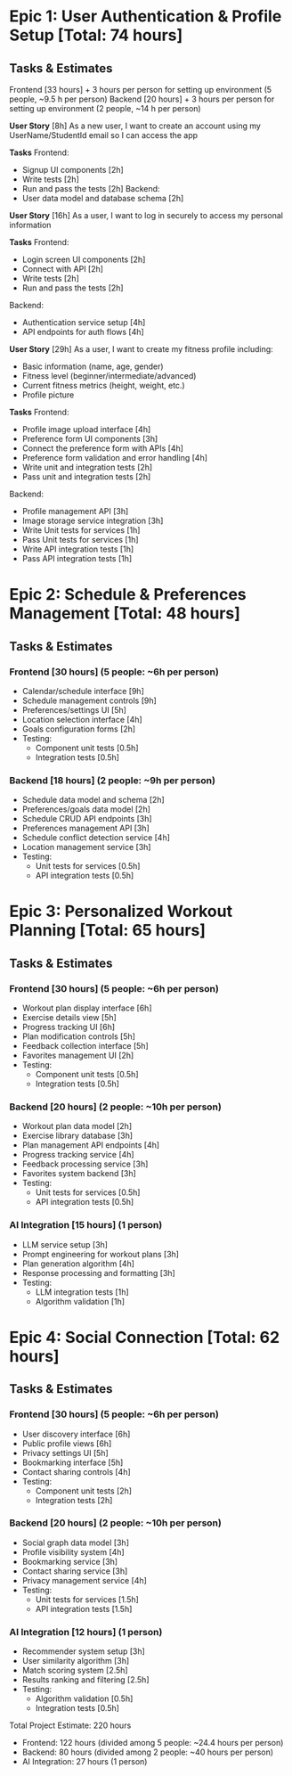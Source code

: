 # Epic 1: User Authentication & Profile Setup [Total: 74 hours]

## Tasks & Estimates
Frontend [33 hours] + 3 hours per person for setting up environment (5 people, ~9.5 h per person)
Backend [20 hours] + 3 hours per person for setting up environment (2 people, ~14 h per person)

**User Story** [8h]
As a new user, I want to create an account using my UserName/StudentId email so I can access the app

**Tasks**
Frontend:
- Signup UI components [2h]
- Write tests [2h]
- Run and pass the tests [2h]
Backend:
- User data model and database schema [2h]

**User Story** [16h]
As a user, I want to log in securely to access my personal information

**Tasks**
Frontend:
- Login screen UI components [2h]
- Connect with API [2h]
- Write tests [2h]
- Run and pass the tests [2h]

Backend:
- Authentication service setup [4h]
- API endpoints for auth flows [4h]

**User Story** [29h]
As a user, I want to create my fitness profile including:
- Basic information (name, age, gender)
- Fitness level (beginner/intermediate/advanced)
- Current fitness metrics (height, weight, etc.)
- Profile picture

**Tasks**
Frontend:
- Profile image upload interface [4h]
- Preference form UI components [3h]
- Connect the preference form with APIs [4h]
- Preference form validation and error handling [4h]
- Write unit and integration tests [2h]
- Pass unit and integration tests [2h]

Backend:
- Profile management API [3h]
- Image storage service integration [3h]
- Write Unit tests for services [1h]
- Pass Unit tests for services [1h]
- Write API integration tests [1h]
- Pass API integration tests [1h]

# Epic 2: Schedule & Preferences Management [Total: 48 hours]

## Tasks & Estimates

### Frontend [30 hours] (5 people: ~6h per person)
- Calendar/schedule interface [9h]
- Schedule management controls [9h]
- Preferences/settings UI [5h]
- Location selection interface [4h]
- Goals configuration forms [2h]
- Testing:
  - Component unit tests [0.5h]
  - Integration tests [0.5h]

### Backend [18 hours] (2 people: ~9h per person)
- Schedule data model and schema [2h]
- Preferences/goals data model [2h]
- Schedule CRUD API endpoints [3h]
- Preferences management API [3h]
- Schedule conflict detection service [4h]
- Location management service [3h]
- Testing:
  - Unit tests for services [0.5h]
  - API integration tests [0.5h]

# Epic 3: Personalized Workout Planning [Total: 65 hours]

## Tasks & Estimates

### Frontend [30 hours] (5 people: ~6h per person)
- Workout plan display interface [6h]
- Exercise details view [5h]
- Progress tracking UI [6h]
- Plan modification controls [5h]
- Feedback collection interface [5h]
- Favorites management UI [2h]
- Testing:
  - Component unit tests [0.5h]
  - Integration tests [0.5h]

### Backend [20 hours] (2 people: ~10h per person)
- Workout plan data model [2h]
- Exercise library database [3h]
- Plan management API endpoints [4h]
- Progress tracking service [4h]
- Feedback processing service [3h]
- Favorites system backend [3h]
- Testing:
  - Unit tests for services [0.5h]
  - API integration tests [0.5h]

### AI Integration [15 hours] (1 person)
- LLM service setup [3h]
- Prompt engineering for workout plans [3h]
- Plan generation algorithm [4h]
- Response processing and formatting [3h]
- Testing:
  - LLM integration tests [1h]
  - Algorithm validation [1h]

# Epic 4: Social Connection [Total: 62 hours]

## Tasks & Estimates

### Frontend [30 hours] (5 people: ~6h per person)
- User discovery interface [6h]
- Public profile views [6h]
- Privacy settings UI [5h]
- Bookmarking interface [5h]
- Contact sharing controls [4h]
- Testing:
  - Component unit tests [2h]
  - Integration tests [2h]

### Backend [20 hours] (2 people: ~10h per person)
- Social graph data model [3h]
- Profile visibility system [4h]
- Bookmarking service [3h]
- Contact sharing service [3h]
- Privacy management service [4h]
- Testing:
  - Unit tests for services [1.5h]
  - API integration tests [1.5h]

### AI Integration [12 hours] (1 person)
- Recommender system setup [3h]
- User similarity algorithm [3h]
- Match scoring system [2.5h]
- Results ranking and filtering [2.5h]
- Testing:
  - Algorithm validation [0.5h]
  - Integration tests [0.5h]

Total Project Estimate: 220 hours
- Frontend: 122 hours (divided among 5 people: ~24.4 hours per person)
- Backend: 80 hours (divided among 2 people: ~40 hours per person)
- AI Integration: 27 hours (1 person)
